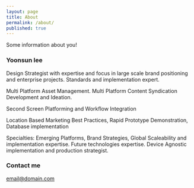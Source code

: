 ```yaml
---
layout: page
title: About
permalink: /about/
published: true
---
```


Some information about you!

### Yoonsun lee

Design Strategist with expertise and focus in large scale brand positioning and enterprise projects. Standards and implementation expert.

Multi Platform Asset Management. Multi Platform Content Syndication Development and Ideation.

Second Screen Platforming and Workflow Integration

Location Based Marketing Best Practices, Rapid Prototype Demonstration, Database implementation

Specialties: Emerging Platforms, Brand Strategies, Global Scaleability and implementation expertise. Future technologies expertise. Device Agnostic implementation and production strategist.

### Contact me

[email@domain.com](mailto:yoonsunlee150@gmail.com)